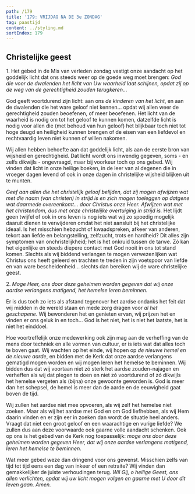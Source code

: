 ```yaml
---
path: /179
title: '179: VRIJDAG NA DE 3e ZONDAG'
tag: paastijd
content: ../styling.md
sortIndex: 179
---
```


## Christelijke geest

1\. Het gebed in de Mis van verleden zondag vestigt onze aandacht op het goddelijk licht dat ons steeds weer op de goede weg moet brengen: _God die voor de dwalenden het licht van Uw waarheid laat schijnen, opdat zij op de weg van de gerechtigheid zouden terugkeren..._

God geeft voortdurend zijn licht: aan ons _de kinderen van het licht_, en aan de dwalenden die het ware geloof niet kennen... opdat wij allen weer de gerechtigheid zouden beoefenen, of meer beoefenen. Het licht van de waarheid is nodig om tot het geloof te kunnen komen, datzelfde licht is nodig voor allen die (met behoud van hun geloof) het blijkbaar toch niet tot hoge deugd en heiligheid kunnen brengen of de eisen van een liefdevol en rechtvaardig leven niet kunnen of willen nakomen.

Wij allen hebben behoefte aan dat goddelijk licht, als aan de eerste bron van wijsheid en gerechtigheid. Dat licht wordt ons inwendig gegeven, soms - en zelfs dikwijls - ongevraagd, maar bij voorkeur toch op ons gebed. Wij vinden dat licht in onze heilige boeken, in de leer van al degenen die in vroeger dagen levend of ook in onze dagen in christelijke wijsheid blijken uit te munten.

_Geef aan allen die het christelijk geloof belijden, dat zij mogen afwijzen wat met die naam (van christen) in strijd is en zich mogen toeleggen op datgene wat daarmede overeenkomt... door Christus onze Heer._ _Afwijzen wat met het christendom, dus met onze christelijke overtuiging in strijd is._ Het lijdt geen twijfel of ook in ons leven is nog iets wat wij zo spoedig mogelijk daaruit dienen te verwijderen omdat het niet aansluit bij het christelijke ideaal. Is het misschien hebzucht of kwaadspreken, afkeer van anderen, tekort aan liefde en belangstelling, zelfzucht, trots en hardheid? Dit alles zijn symptomen van onchristelijkheid; het is het onkruid tussen de tarwe. Zó kan het eigenlijke en steeds diepere contact met God nooit in ons tot stand komen. Slechts als wij biddend verlangen te mogen verwezenlijken wat Christus ons heeft geleerd en trachten te treden in zijn voetspoor van liefde en van ware bescheidenheid... slechts dan bereiken wij de ware christelijke geest.

2\. _Moge Heer, ons door deze geheimen worden gegeven dat wij onze aardse verlangens matigend, het hemelse leren beminnen._

Er is dus toch zo iets als afstand tegenover het aardse ondanks het feit dat wij midden in de wereld staan en mede zorg dragen voor _al het geschapene_. Wij bewonderen het en genieten ervan, wij prijzen het en vinden er ons geluk in en toch... God is het niet, het is niet het laatste, het is niet het einddoel.

Hoe voortreffelijk onze medewerking ook zijn mag aan de verheffing van de mens door techniek en alle vormen van cultuur, er is iets wat dat alles toch te boven gaat. Wij wachten op het einde, wij hopen op _de nieuwe hemel en de nieuwe aarde_, en bidden met de Kerk dat onze aardse verlangens gematigd mogen worden en wij mogen leren het hemelse te beminnen. Wij bidden dus dat wij voortaan niet zó sterk het aardse zouden-najagen en verheffen als wij dat plegen te doen en niet zó voortdurend of zó dikwijls het hemelse vergeten als (bijna) onze gewoonte geworden is. God is meer dan het schepsel, de hemel is meer dan de aarde en de eeuwigheid gaat boven de tijd.

Wij zullen het aardse niet mee opvoeren, als wij zelf het hemelse niet zoeken. Maar als wij het aardse met God en om God liefhebben, als wij Hem daarin vinden en er zijn eer in zoeken dan wordt de situatie heel anders. Vraagt dat niet een groot geloof en een waarachtige en vurige liefde? We zullen dus aan deze voorwaarde ook gaarne volle aandacht schenken. Ook op ons is het gebed van de Kerk nog toepasselijk: _moge ons door deze geheimen worden gegeven Heer, dat wij onze aardse verlangens matigend, leren het hemelse te beminnen_.

Wat meer gebed weze dan dringend voor ons gewenst. Misschien zelfs van tijd tot tijd eens een dag van inkeer of een retraite? Wij vinden dan gemakkelijker de juiste verhoudingen terug. _Wil Gij, o heilige Geest, ons allen verlichten, opdat wij uw licht mogen volgen en gaarne met U door dit leven gaan. Amen._

